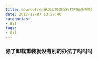 ```yaml
---
title: sourcetree要怎么修改保存的密码啊啊啊
date: 2017-12-07 13:27:46
categories:
- Git
tags:
- Git
---
```


### 除了卸载重装就没有别的办法了吗吗吗
